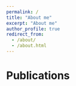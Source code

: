 ```yaml
---
permalink: /
title: "About me"
excerpt: "About me"
author_profile: true
redirect_from: 
  - /about/
  - /about.html
---
```


Publications
======
